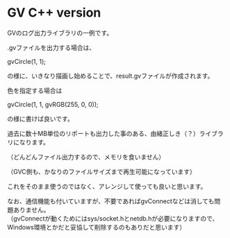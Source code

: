 GV C++ version
==============

GVのログ出力ライブラリの一例です。

.gvファイルを出力する場合は、

gvCircle(1, 1);

の様に、いきなり描画し始めることで、result.gvファイルが作成されます。

色を指定する場合は

gvCircle(1, 1, gvRGB(255, 0, 0));

の様に書けば良いです。

過去に数十MB単位のリポートも出力した事のある、由緒正しき（？）ライブラリになります。

（どんどんファイル出力するので、メモリを食いません）

（GVC側も、かなりのファイルサイズまで再生可能になっています）

これをそのまま使うのではなく、アレンジして使っても良いと思います。

なお、通信機能も付いていますが、不要であればgvConnectなどは消しても問題ありません。  
（gvConnectが動くためにはsys/socket.hとnetdb.hが必要になりますので、Windows環境とかだと妥協して削除するのもありだと思います）

